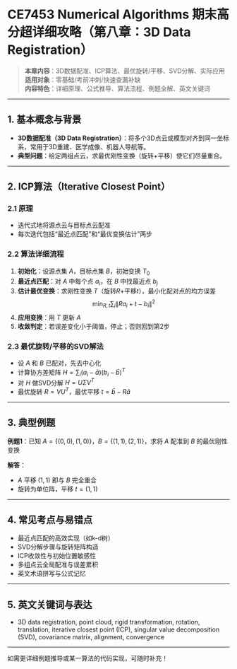 # CE7453 Numerical Algorithms 期末高分超详细攻略（第八章：3D Data Registration）

> **本章内容**：3D数据配准、ICP算法、最优旋转/平移、SVD分解、实际应用  
> **适用对象**：零基础/考前冲刺/快速查漏补缺  
> **内容特色**：详细原理、公式推导、算法流程、例题全解、英文关键词

---

## 1. 基本概念与背景

- **3D数据配准（3D Data Registration）**：将多个3D点云或模型对齐到同一坐标系，常用于3D重建、医学成像、机器人导航等。
- **典型问题**：给定两组点云，求最优刚性变换（旋转+平移）使它们尽量重合。

---

## 2. ICP算法（Iterative Closest Point）

### 2.1 原理

- 迭代式地将源点云与目标点云配准
- 每次迭代包括“最近点匹配”和“最优变换估计”两步

### 2.2 算法详细流程

1. **初始化**：设源点集 $A$，目标点集 $B$，初始变换 $T_0$
2. **最近点匹配**：对 $A$ 中每个点 $a_i$，在 $B$ 中找最近点 $b_j$
3. **估计最优变换**：求刚性变换 $T$（旋转$R$+平移$t$），最小化配对点的均方误差
   $$
   \min_{R, t} \sum_i \| R a_i + t - b_i \|^2
   $$
4. **应用变换**：用 $T$ 更新 $A$
5. **收敛判定**：若误差变化小于阈值，停止；否则回到第2步

### 2.3 最优旋转/平移的SVD解法

- 设 $A$ 和 $B$ 已配对，先去中心化
- 计算协方差矩阵 $H = \sum_i (a_i - \bar{a})(b_i - \bar{b})^T$
- 对 $H$ 做SVD分解 $H = U \Sigma V^T$
- 最优旋转 $R = V U^T$，最优平移 $t = \bar{b} - R\bar{a}$

---

## 3. 典型例题

**例题1**：已知 $A = \{(0,0), (1,0)\}$，$B = \{(1,1), (2,1)\}$，求将 $A$ 配准到 $B$ 的最优刚性变换

**解答**：
- $A$ 平移 $(1,1)$ 即与 $B$ 完全重合
- 旋转为单位阵，平移 $t=(1,1)$

---

## 4. 常见考点与易错点

- 最近点匹配的高效实现（如k-d树）
- SVD分解步骤与旋转矩阵构造
- ICP收敛性与初始位置敏感性
- 多组点云全局配准与误差累积
- 英文术语拼写与公式记忆

---

## 5. 英文关键词与表达

- 3D data registration, point cloud, rigid transformation, rotation, translation, iterative closest point (ICP), singular value decomposition (SVD), covariance matrix, alignment, convergence

---

如需更详细例题推导或某一算法的代码实现，可随时补充！